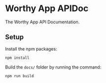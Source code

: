 # Worthy App APIDoc

The Worthy App API Documentation.

## Setup

Install the npm packages:

  ```sh
  npm install
  ```

Build the `docs/` folder by running the command:

  ```sh
  npm run build
  ```
